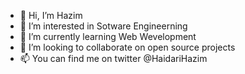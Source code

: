- 👋 Hi, I’m Hazim
- 👀 I’m interested in Sotware Engineerning
- 🌱 I’m currently learning Web Wevelopment
- 💞️ I’m looking to collaborate on open source projects
- 📫 You can find me on twitter @HaidariHazim

<!---
Haizom/Haizom is a ✨ special ✨ repository because its `README.md` (this file) appears on your GitHub profile.
You can click the Preview link to take a look at your changes.
--->
